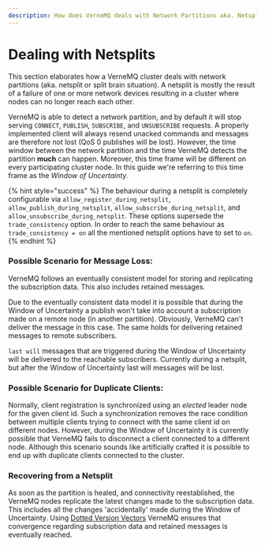 ```yaml
---
description: How does VerneMQ deals with Network Partitions aka. Netsplits.
---
```


# Dealing with Netsplits

This section elaborates how a VerneMQ cluster deals with network partitions \(aka. netsplit or split brain situation\). A netsplit is mostly the result of a failure of one or more network devices resulting in a cluster where nodes can no longer reach each other.

VerneMQ is able to detect a network partition, and by default it will stop serving `CONNECT`, `PUBLISH`, `SUBSCRIBE`, and `UNSUBSCRIBE` requests. A properly implemented client will always resend unacked commands and messages are therefore not lost \(QoS 0 publishes will be lost\). However, the time window between the network partition and the time VerneMQ detects the partition **much** can happen. Moreover, this time frame will be different on every participating cluster node. In this guide we're referring to this time frame as the _Window of Uncertainty_.

{% hint style="success" %}
The behaviour during a netsplit is completely configurable via `allow_register_during_netsplit`, `allow_publish_during_netsplit`, `allow_subscribe_during_netsplit`, and `allow_unsubscribe_during_netsplit`. These options supersede the `trade_consistency` option. In order to reach the same behaviour as `trade_consistency = on` all the mentioned netsplit options have to set to `on`.
{% endhint %}

### Possible Scenario for Message Loss:

VerneMQ follows an eventually consistent model for storing and replicating the subscription data. This also includes retained messages.

Due to the eventually consistent data model it is possible that during the Window of Uncertainty a publish won't take into account a subscription made on a remote node \(in another partition\). Obviously, VerneMQ can't deliver the message in this case. The same holds for delivering retained messages to remote subscribers.

`last will` messages that are triggered during the Window of Uncertainty will be delivered to the reachable subscribers. Currently during a netsplit, but after the Window of Uncertainty last will messages will be lost.

### Possible Scenario for Duplicate Clients:

Normally, client registration is synchronized using an _elected_ leader node for the given client id. Such a synchronization removes the race condition between multiple clients trying to connect with the same client id on different nodes. However, during the Window of Uncertainty it is currently possible that VerneMQ fails to disconnect a client connected to a different node. Although this scenario sounds like artificially crafted it is possible to end up with duplicate clients connected to the cluster.

### Recovering from a Netsplit

As soon as the partition is healed, and connectivity reestablished, the VerneMQ nodes replicate the latest changes made to the subscription data. This includes all the changes 'accidentally' made during the Window of Uncertainty. Using [Dotted Version Vectors](https://github.com/ricardobcl/Dotted-Version-Vectors) VerneMQ ensures that convergence regarding subscription data and retained messages is eventually reached.

